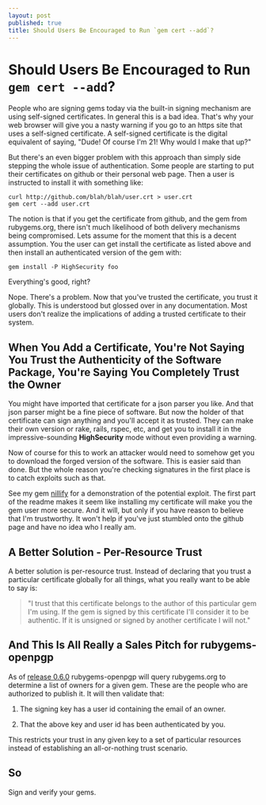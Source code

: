 ```yaml
---
layout: post
published: true
title: Should Users Be Encouraged to Run `gem cert --add`?
---
```


Should Users Be Encouraged to Run `gem cert --add`?
===================================================
 
People who are signing gems today via the built-in signing mechanism
are using self-signed certificates.  In general this is a bad idea.
That's why your web browser will give you a nasty warning if you go to
an https site that uses a self-signed certificate.  A self-signed
certificate is the digital equivalent of saying, "Dude! Of course I'm
21! Why would I make that up?"

But there's an even bigger problem with this approach than simply side
stepping the whole issue of authentication.  Some people are starting
to put their certificates on github or their personal web page.  Then
a user is instructed to install it with something like:

    curl http://github.com/blah/blah/user.crt > user.crt
    gem cert --add user.crt
	
The notion is that if you get the certificate from github, and the gem
from rubygems.org, there isn't much likelihood of both delivery
mechanisms being compromised.  Lets assume for the moment that this is
a decent assumption.  You the user can get install the certificate as
listed above and then install an authenticated version of the gem
with:

    gem install -P HighSecurity foo
	
Everything's good, right?

Nope.  There's a problem.  Now that you've trusted the certificate,
you trust it globally.  This is understood but glossed over in any
documentation.  Most users don't realize the implications of adding a
trusted certificate to their system.

## When You Add a Certificate, You're Not Saying You Trust the Authenticity of the Software Package, You're Saying You Completely Trust the Owner

You might have imported that certificate for a json parser you like.
And that json parser might be a fine piece of software.  But now the
holder of that certificate can sign anything and you'll accept it as
trusted.  They can make their own version or rake, rails, rspec, etc,
and get you to install it in the impressive-sounding **HighSecurity**
mode without even providing a warning.

Now of course for this to work an attacker would need to somehow get
you to download the forged version of the software.  This is easier
said than done.  But the whole reason you're checking signatures in
the first place is to catch exploits such as that.

See my gem [nillify](https://github.com/grant-olson/nillify) for a
demonstration of the potential exploit.  The first part of the readme
makes it seem like installing my certificate will make you the gem
user more secure.  And it will, but only if you have reason to believe
that I'm trustworthy.  It won't help if you've just stumbled onto the
github page and have no idea who I really am.

## A Better Solution - Per-Resource Trust

A better solution is per-resource trust.  Instead of declaring that
you trust a particular certificate globally for all things, what you
really want to be able to say is:

> "I trust that this certificate belongs to the author of this
> particular gem I'm using.  If the gem is signed by this certificate
> I'll consider it to be authentic.  If it is unsigned or signed by
> another certificate I will not."

## And This Is All Really a Sales Pitch for rubygems-openpgp

As of [release 0.6.0](/blog/rubygems-openpgp-0.6.0-released.html)
rubygems-openpgp will query rubygems.org to determine a list of owners
for a given gem.  These are the people who are authorized to publish
it.  It will then validate that:

1. The signing key has a user id containing the email of an owner.

1. That the above key and user id has been authenticated by you.

This restricts your trust in any given key to a set of particular
resources instead of establishing an all-or-nothing trust scenario.

So
--

Sign and verify your gems.
